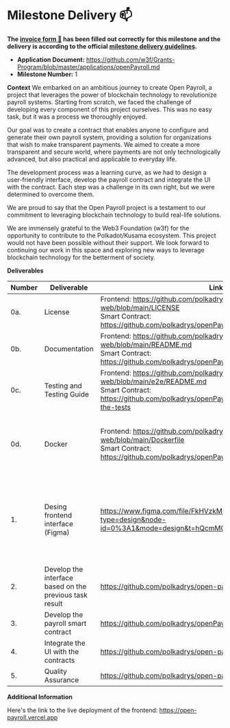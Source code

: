 # Milestone Delivery :mailbox:

**The [invoice form :pencil:](https://docs.google.com/forms/d/e/1FAIpQLSfmNYaoCgrxyhzgoKQ0ynQvnNRoTmgApz9NrMp-hd8mhIiO0A/viewform) has been filled out correctly for this milestone and the delivery is according to the official [milestone delivery guidelines](https://github.com/w3f/Grants-Program/blob/master/docs/Support%20Docs/milestone-deliverables-guidelines.md).**  

* **Application Document:** https://github.com/w3f/Grants-Program/blob/master/applications/openPayroll.md
* **Milestone Number:** 1

**Context** 
We embarked on an ambitious journey to create Open Payroll, a project that leverages the power of blockchain technology to revolutionize payroll systems. Starting from scratch, we faced the challenge of developing every component of this project ourselves. This was no easy task, but it was a process we thoroughly enjoyed.

Our goal was to create a contract that enables anyone to configure and generate their own payroll system, providing a solution for organizations that wish to make transparent payments. We aimed to create a more transparent and secure world, where payments are not only technologically advanced, but also practical and applicable to everyday life.

The development process was a learning curve, as we had to design a user-friendly interface, develop the payroll contract and integrate the UI with the contract. Each step was a challenge in its own right, but we were determined to overcome them.

We are proud to say that the Open Payroll project is a testament to our commitment to leveraging blockchain technology to build real-life solutions.

We are immensely grateful to the Web3 Foundation (w3f) for the opportunity to contribute to the Polkadot/Kusama ecosystem. This project would not have been possible without their support. We look forward to continuing our work in this space and exploring new ways to leverage blockchain technology for the betterment of society.

**Deliverables**

| Number | Deliverable | Link | Notes |
| ------------- | ------------- | ------------- |------------- |
| 0a. | License | <div><div>Frontend: https://github.com/polkadrys/open-payroll-web/blob/main/LICENSE</div><div>Smart Contract: https://github.com/polkadrys/openPayroll/blob/main/LICENSE</div></div>  | |
| 0b.    | Documentation                                                | <div><div>Frontend: https://github.com/polkadrys/open-payroll-web/blob/main/README.md</div><div> Smart Contract: https://github.com/polkadrys/openPayroll/blob/main/README.md</div></div>  |  |
| 0c.    | Testing and Testing Guide                                    | <div><div>Frontend: https://github.com/polkadrys/open-payroll-web/blob/main/e2e/README.md</div><div> Smart Contract: https://github.com/polkadrys/openPayroll/blob/main/README.md#run-the-tests</div></div>  |  |
| 0d.    | Docker                                                       | <div><div>Frontend: https://github.com/polkadrys/open-payroll-web/blob/main/Dockerfile</div><div> Smart Contract: https://github.com/polkadrys/openPayroll/blob/main/Dockerfile</div></div> | Instructions to run the containers are detailed in the README.md files. |
| 1.| Desing frontend interface (Figma) | https://www.figma.com/file/FkHVzkM1dcn8rHkKjegYW0/OpenPayroll?type=design&node-id=0%3A1&mode=design&t=hQcmM0GOdGQsvPji-1 | The figma has multiple sections such as Empathy, Design, UI, Wireframes, Wireframes Mobile and Landing |
| 2. | Develop the interface based on the previous task result | https://github.com/polkadrys/open-payroll-web/tree/main | |
| 3. | Develop the payroll smart contract | https://github.com/polkadrys/openPayroll/tree/main | |
| 4. | Integrate the UI with the contracts | https://github.com/polkadrys/open-payroll-web/tree/main | |
| 5. | Quality Assurance | https://github.com/polkadrys/open-payroll-web/tree/main/e2e | |

**Additional Information**

Here's the link to the live deployment of the frontend:
https://open-payroll.vercel.app

